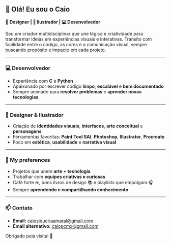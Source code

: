 ## 👋 Olá! Eu sou o Caio

🎨 **Designer | 🧠 Ilustrador | 💻 Desenvolvedor**

Sou um criador multidisciplinar que une lógica e criatividade para transformar ideias em experiências visuais e interativas. Transito com facilidade entre o código, as cores e a comunicação visual, sempre buscando propósito e impacto em cada projeto.

---

### 💻 Desenvolvedor
- Experiência com **C** e **Python**
- Apaixonado por escrever código **limpo**, **escalável** e **bem documentado**
- Sempre animado para **resolver problemas** e **aprender novas tecnologias**

---

### 🎨 Designer & Ilustrador
- Criação de **identidades visuais**, **interfaces**, **arte conceitual** e **personagens**
- Ferramentas favoritas: **Paint Tool SAI**, **Photoshop**, **Illustrator**, **Procreate**
- Foco em **estética**, **usabilidade** e **narrativa visual**

---

### 🌟 My preferences
- Projetos que unem **arte + tecnologia**
- Trabalhar com **equipes criativas e curiosas**
- Café forte ☕, bons livros de design 📚 e playlists que empolgam 🎧
- Sempre **aprendendo e compartilhando conhecimento**

---

### 📫 Contato
- **Email:** caiosiqueiraamaral@gmail.com  
- **Email alternativo:** caiopcmx@gmail.com

Obrigado pela visita! 🚀

